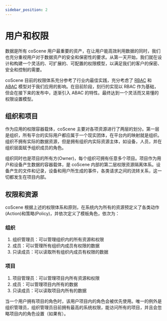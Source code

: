 ```yaml
---
sidebar_position: 2
---
```


# 用户和权限

数据是所有 coScene 用户最重要的资产，在让用户能高效利用数据的同时，我们也充分重视用户对于数据资产的安全和保密性的要求。从第一天开始，我们就在设计和构建一个灵活的、可扩展的、可配置的权限模型，以满足我们的客户的保密、安全和控制的需要。

coScene 目前的权限体系充分参考了行业内最佳实践，充分考虑了 [RBAC](https://en.wikipedia.org/wiki/Role-based_access_control) 和 [ABAC](https://en.wikipedia.org/wiki/Attribute-based_access_control) 模型对于我们应用的影响。在目前阶段，刻行的实现以 RBAC 作为基础，但会在接下来的发布中，逐渐引入 ABAC 的特性。最终达到一个灵活而又易懂的权限设置模型。

## 组织和项目

作为应用的权限容器载体，coScene 主要对各项资源进行了两层的划分。第一层是组织，所有平台的实际用户都应属于一个现实团体，在平台内的映射就是组织。组织不拥有实际的数据资源，但是拥有组织内实际资源主体，如设备，人员，并在组织层面赋予组织成员的角色。

组织同时也是项目的所有方(Owner)，每个组织可拥有任意多个项目。项目作为用户和设备产生数据的容器载体，是 coScene 内部的第二层权限资源隔离体系。设备产生的文件和记录，设备和用户所生成的事件，各类请求之间的流转关系，这一切都发生在项目内部。

## 权限和资源

coScene 根据上述的权限体系和原则，在系统内为所有的资源预定义了各类动作(Action)和策略(Policy)，并依次定义了模板角色，依次为：

### 组织

1. 组织管理员：可以管理组织内的所有资源和权限
2. 成员：可以管理所有组织内成员有权限的数据
3. 只读成员：可以读取所有组织内成员有权限的数据

### 项目

1. 项目管理员：可以管理项目内所有资源和权限
2. 成员：可以管理项目内所有的数据
3. 只读成员：可以读取项目内所有的数据

当一个用户拥有项目的角色时，该用户项目内的角色会被优先使用。唯一的例外是组织管理员，组织管理员目前拥有最高的系统权限，能访问所有的项目，并且会忽略项目内的角色设置（如果有）。
